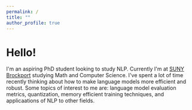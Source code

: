 ```yaml
---
permalink: /
title: ""
author_profile: true
---
```


# Hello!

I'm an aspiring PhD student looking to study NLP. Currently I'm at <a href="https://www2.brockport.edu/">SUNY Brockport</a> studying Math and Computer Science. I've spent a lot of time recently thinking about how to make language models more efficient and robust. Some topics of interest to me are: language model evaluation metrics, quantization, memory efficient training techniques, and applicaations of NLP to other fields. 